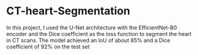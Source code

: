 # CT-heart-Segmentation

In this project, I used the U-Net architecture with the EfficientNet-B0 encoder and the Dice coefficient as the loss function to segment the heart in CT scans. The model achieved an IoU of about 85% and a Dice coefficient of 92% on the test set
